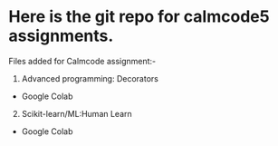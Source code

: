 # Here is the git repo for calmcode5 assignments. 
Files added for Calmcode assignment:-
1. Advanced programming: Decorators
 - Google Colab

2. Scikit-learn/ML:Human Learn
 - Google Colab
